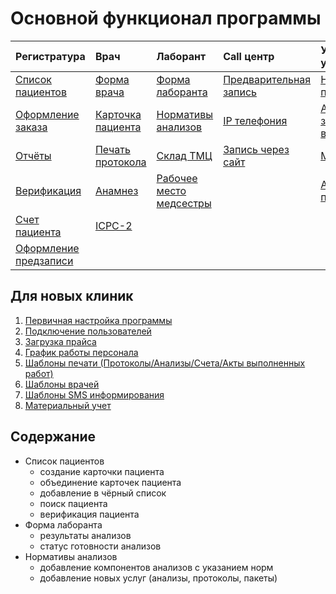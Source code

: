 # Основной функционал программы

| Регистратура       | Врач              | Лаборант            | Call центр             | Управленченский учёт       |
|:------------------|:------------------|:--------------------|:-----------------------|:-----------------------------|
| <a href="./PatientList">Список пациентов</a>  | <a href="./Doctor">Форма врача</a>       | <a href="./labsform">Форма лаборанта</a>     | <a href="./PreRecord">Предварительная запись</a> | <a href="./doctorsonline">Настройка  пользователей</a> 
| <a href="./Order">Оформление заказа</a> | <a href="./PatientCard">Карточка пациента</a> | <a href="./analyzesnorm">Нормативы анализов</a>  | <a href="./IPtele">IP телефония</a>           |<a href="./analytics">Аналитика загруженность врачей</a>
| <a href="./reports">Отчёты</a>           | <a href="./ProtocolPechat">Печать протокола</a>  | <a href="./sklad">Склад ТМЦ</a> | <a href="./OnlinePrerecord">Запись через сайт</a>      |<a href="./UserPackages">Модуль зарплаты</a>
| <a href="./verification">Верификация</a> | <a href="./anamnez">Анамнез</a> |  <a href="./nurse">Рабочее место медсестры</a>|  | <a href="./analyticsPrerecord">Аналитика предзаписи</a>
|<a href="./count">Счет пациента</a>| <a href="./icpc">ICPC-2</a> |
|<a href="./PrerecordProcessing">Оформление предзаписи</a>




## Для новых клиник

1. <a href="./InitialConfiguration">Первичная настройка программы</a> 
2. <a href="./users">Подключение пользователей</a>
3. <a href="./PriceImport&Export">Загрузка прайса</a>
4. <a href="./DoctorSchedule">График работы персонала</a>
5. <a href="./shablonypechati">Шаблоны печати (Протоколы/Анализы/Счета/Акты выполненных работ)</a>
6. <a href="./shablonyprotokolov">Шаблоны врачей</a>
7. <a href="./shablonysms">Шаблоны SMS информирования</a>
8. <a href="./materials">Материальный учет</a>

## Содержание


- Список пациентов
    - создание карточки пациента
    - объединение карточек пациента
    - добавление в чёрный список
    - поиск пациента
    - верификация пациента
- Форма лаборанта
    - результаты анализов
    - статус готовности анализов
- Нормативы анализов
    - добавление компонентов анализов с указанием норм 
    - добавление новых услуг (анализы, протоколы, пакеты)